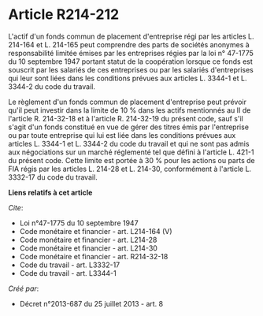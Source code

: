 # Article R214-212

L'actif d'un fonds commun de placement d'entreprise régi par les articles L. 214-164 et L. 214-165 peut comprendre des parts
de sociétés anonymes à responsabilité limitée émises par les entreprises régies par la loi n° 47-1775 du 10 septembre 1947
portant statut de la coopération lorsque ce fonds est souscrit par les salariés de ces entreprises ou par les salariés
d'entreprises qui leur sont liées dans les conditions prévues aux articles L. 3344-1 et L. 3344-2 du code du travail. 

Le règlement d'un fonds commun de placement d'entreprise peut prévoir qu'il peut investir dans la limite de 10 % dans les
actifs mentionnés au II de l'article R. 214-32-18 et à l'article R. 214-32-19 du présent code, sauf s'il s'agit d'un fonds
constitué en vue de gérer des titres émis par l'entreprise ou par toute entreprise qui lui est liée dans les conditions
prévues aux articles L. 3344-1 et L. 3344-2 du code du travail et qui ne sont pas admis aux négociations sur un marché
réglementé tel que défini à l'article L. 421-1 du présent code. Cette limite est portée à 30 % pour les actions ou parts de
FIA régis par les articles L. 214-28 et L. 214-30, conformément à l'article L. 3332-17 du code du travail.

**Liens relatifs à cet article**

_Cite_:

  - Loi n°47-1775 du 10 septembre 1947
  - Code monétaire et financier - art. L214-164 (V)
  - Code monétaire et financier - art. L214-28
  - Code monétaire et financier - art. L214-30
  - Code monétaire et financier - art. R214-32-18
  - Code du travail - art. L3332-17
  - Code du travail - art. L3344-1

_Créé par_:

  - Décret n°2013-687 du 25 juillet 2013 - art. 8
